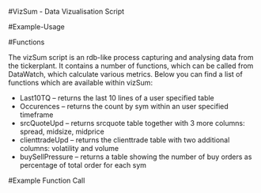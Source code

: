 #VizSum - Data Vizualisation Script 

#Example-Usage 

#Functions 

The vizSum script is an rdb-like process capturing and analysing data from the tickerplant. It contains a number of functions, which can be called from DataWatch, which calculate various metrics. Below you can find a list of functions which are available within vizSum: 
* Last10TQ – returns the last 10 lines of a user specified table 
* Occurences – returns the count by sym within an user specified timeframe 
* srcQuoteUpd – returns srcquote table together with 3 more columns: spread, midsize, midprice 
* clienttradeUpd – returns the clienttrade table with two additional columns: volatility and volume 
* buySellPressure – returns a table showing the number of buy orders as percentage of total order for each sym 

#Example Function Call 



